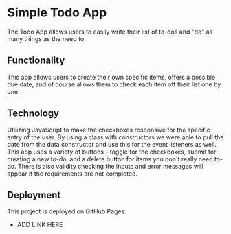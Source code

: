 # Simple Todo App

The Todo App allows users to easily write their list of to-dos and "do" as many things as the need to.

## Functionality

This app allows users to create their own specific items, offers a possible due date, and of course allows them to check each item off their list one by one.

## Technology

Utilizing JavaScript to make the checkboxes responsive for the specific entry of the user. By using a class with constructors we were able to pull the date from the data constructor and use this for the event listeners as well. This app uses a variety of buttons - toggle for the checkboxes, submit for creating a new to-do, and a delete button for items you don't really need to-do. There is also validity checking the inputs and error messages will appear if the requirements are not completed. 

## Deployment

This project is deployed on GitHub Pages:

- ADD LINK HERE
